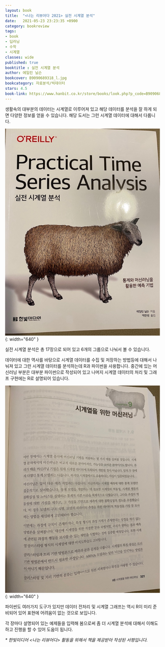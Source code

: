 ```yaml
---
layout: book
title:  "<나는 리뷰어다 2021> 실전 시계열 분석"
date:   2021-05-23 23:23:35 +0900
category: bookreview
tags:
- book
- 딥러닝
- 수학
- 시계열
classes: wide
published: true
booktitle : 실전 시계열 분석
author: 에일린 닐슨
bookcover: B9090689318_l.jpg
bookcategory: 자료분석/빅데이터
stars: 4.5
book-link: https://www.hanbit.co.kr/store/books/look.php?p_code=B9090689318
---
```



생활속의 대부분의 데이터는 시계열로 이루어져 있고 해당 데이터를 분석을 잘 하게 되면 다양한 정보를 얻을 수 있습니다.
해당 도서는 그런 시계열 데이터에 대해서 다룹니다.

![](/images/reviewer_202105_01.jpeg){: width="640" }

실전 시계열 분석은 총 17장으로 되어 있고 6개의 그룹으로 나눠서 볼 수 있습니다.

데이터에 대한 역사를 바탕으로 시계열 데이터를 수집 및 저장하는 방법등에 대해서 나눠져 있고 그런 시계열 데이터를 분석하는데 R과 파이썬을 사용합니다.
중간에 있는 머신러닝 부분은 대부분 파이썬으로 작성되어 있고 나머지 시계열 데이터의 처리 및 그래프 구현에는 R로 설명되어 있습니다.

![](/images/reviewer_202105_02.jpeg){: width="640" }


파이썬도 여러가지 도구가 있지만 데이터 전처리 및 시계열 그래프는 역시 R이 미리 준비되어 있어 표현에 어려움이 없는 것으로 보입니다. 

각 장마다 설명되어 있는 예제들을 입력해 봄으로써 좀 더 시계열 분석에 대해서 이해도 하고 진행을 할 수 있어 도움이 됩니다.

_\* 한빛미디어 <나는 리뷰어다> 활동을 위해서 책을 제공받아 작성된 서평입니다._
